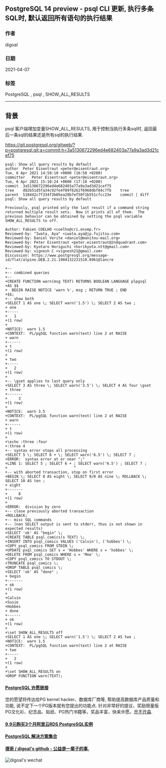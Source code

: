 ## PostgreSQL 14 preview - psql CLI 更新, 执行多条SQL时, 默认返回所有语句的执行结果   
        
### 作者        
digoal        
        
### 日期        
2021-04-07         
        
### 标签        
PostgreSQL , psql , SHOW_ALL_RESULTS             
        
----        
        
## 背景     
psql 客户端增加变量SHOW_ALL_RESULTS, 用于控制当执行多条sql时, 返回最后一条sql的结果还是所有sql的执行结果.       
  
https://git.postgresql.org/gitweb/?p=postgresql.git;a=commit;h=3a5130672296ed4e682403a77a9a3ad3d21cef75  
  
```  
psql: Show all query results by default  
author	Peter Eisentraut <peter@eisentraut.org>	  
Tue, 6 Apr 2021 14:58:10 +0000 (16:58 +0200)  
committer	Peter Eisentraut <peter@eisentraut.org>	  
Tue, 6 Apr 2021 15:10:24 +0000 (17:10 +0200)  
commit	3a5130672296ed4e682403a77a9a3ad3d21cef75  
tree	d82b51d5fa34c92fe4f09f6262f6968dbf84c7fb	tree  
parent	518442c7f334f3b05ea28b7ef50f1b551cfcc23e	commit | diff  
psql: Show all query results by default  
  
Previously, psql printed only the last result if a command string  
returned multiple result sets.  Now it prints all of them.  The  
previous behavior can be obtained by setting the psql variable  
SHOW_ALL_RESULTS to off.  
  
Author: Fabien COELHO <coelho@cri.ensmp.fr>  
Reviewed-by: "Iwata, Aya" <iwata.aya@jp.fujitsu.com>  
Reviewed-by: Daniel Verite <daniel@manitou-mail.org>  
Reviewed-by: Peter Eisentraut <peter.eisentraut@2ndquadrant.com>  
Reviewed-by: Kyotaro Horiguchi <horikyota.ntt@gmail.com>  
Reviewed-by: vignesh C <vignesh21@gmail.com>  
Discussion: https://www.postgresql.org/message-id/flat/alpine.DEB.2.21.1904132231510.8961@lancre  
```  
  
```  
+--  
+-- combined queries  
+--  
+CREATE FUNCTION warn(msg TEXT) RETURNS BOOLEAN LANGUAGE plpgsql  
+AS $$  
+  BEGIN RAISE NOTICE 'warn %', msg ; RETURN TRUE ; END  
+$$;  
+-- show both  
+SELECT 1 AS one \; SELECT warn('1.5') \; SELECT 2 AS two ;  
+ one   
+-----  
+   1  
+(1 row)  
+  
+NOTICE:  warn 1.5  
+CONTEXT:  PL/pgSQL function warn(text) line 2 at RAISE  
+ warn   
+------  
+ t  
+(1 row)  
+  
+ two   
+-----  
+   2  
+(1 row)  
+  
+-- \gset applies to last query only  
+SELECT 3 AS three \; SELECT warn('3.5') \; SELECT 4 AS four \gset  
+ three   
+-------  
+     3  
+(1 row)  
+  
+NOTICE:  warn 3.5  
+CONTEXT:  PL/pgSQL function warn(text) line 2 at RAISE  
+ warn   
+------  
+ t  
+(1 row)  
+  
+\echo :three :four  
+:three 4  
+-- syntax error stops all processing  
+SELECT 5 \; SELECT 6 + \; SELECT warn('6.5') \; SELECT 7 ;  
+ERROR:  syntax error at or near ";"  
+LINE 1: SELECT 5 ; SELECT 6 + ; SELECT warn('6.5') ; SELECT 7 ;  
+                              ^  
+-- with aborted transaction, stop on first error  
+BEGIN \; SELECT 8 AS eight \; SELECT 9/0 AS nine \; ROLLBACK \; SELECT 10 AS ten ;  
+ eight   
+-------  
+     8  
+(1 row)  
+  
+ERROR:  division by zero  
+-- close previously aborted transaction  
+ROLLBACK;  
+-- misc SQL commands  
+-- (non SELECT output is sent to stderr, thus is not shown in expected results)  
+SELECT 'ok' AS "begin" \;  
+CREATE TABLE psql_comics(s TEXT) \;  
+INSERT INTO psql_comics VALUES ('Calvin'), ('hobbes') \;  
+COPY psql_comics FROM STDIN \;  
+UPDATE psql_comics SET s = 'Hobbes' WHERE s = 'hobbes' \;  
+DELETE FROM psql_comics WHERE s = 'Moe' \;  
+COPY psql_comics TO STDOUT \;  
+TRUNCATE psql_comics \;  
+DROP TABLE psql_comics \;  
+SELECT 'ok' AS "done" ;  
+ begin   
+-------  
+ ok  
+(1 row)  
+  
+Calvin  
+Susie  
+Hobbes  
+ done   
+------  
+ ok  
+(1 row)  
+  
+\set SHOW_ALL_RESULTS off  
+SELECT 1 AS one \; SELECT warn('1.5') \; SELECT 2 AS two ;  
+NOTICE:  warn 1.5  
+CONTEXT:  PL/pgSQL function warn(text) line 2 at RAISE  
+ two   
+-----  
+   2  
+(1 row)  
+  
+\set SHOW_ALL_RESULTS on  
+DROP FUNCTION warn(TEXT);  
```  
  
  
#### [PostgreSQL 许愿链接](https://github.com/digoal/blog/issues/76 "269ac3d1c492e938c0191101c7238216")
您的愿望将传达给PG kernel hacker、数据库厂商等, 帮助提高数据库产品质量和功能, 说不定下一个PG版本就有您提出的功能点. 针对非常好的提议，奖励限量版PG文化衫、纪念品、贴纸、PG热门书籍等，奖品丰富，快来许愿。[开不开森](https://github.com/digoal/blog/issues/76 "269ac3d1c492e938c0191101c7238216").  
  
  
#### [9.9元购买3个月阿里云RDS PostgreSQL实例](https://www.aliyun.com/database/postgresqlactivity "57258f76c37864c6e6d23383d05714ea")
  
  
#### [PostgreSQL 解决方案集合](https://yq.aliyun.com/topic/118 "40cff096e9ed7122c512b35d8561d9c8")
  
  
#### [德哥 / digoal's github - 公益是一辈子的事.](https://github.com/digoal/blog/blob/master/README.md "22709685feb7cab07d30f30387f0a9ae")
  
  
![digoal's wechat](../pic/digoal_weixin.jpg "f7ad92eeba24523fd47a6e1a0e691b59")
  
